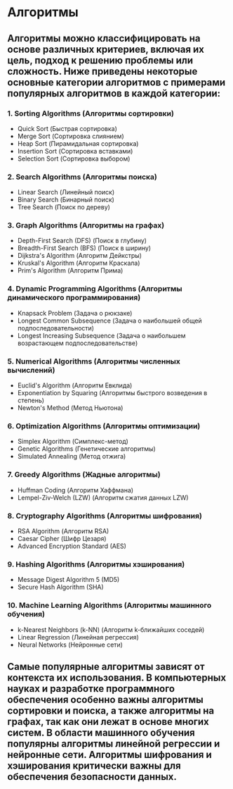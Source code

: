 # Алгоритмы
## Алгоритмы можно классифицировать на основе различных критериев, включая их цель, подход к решению проблемы или сложность. Ниже приведены некоторые основные категории алгоритмов с примерами популярных алгоритмов в каждой категории:
### 1. Sorting Algorithms (Алгоритмы сортировки)
*	Quick Sort (Быстрая сортировка)
*	Merge Sort (Сортировка слиянием)
*	Heap Sort (Пирамидальная сортировка)
*	Insertion Sort (Сортировка вставками)
*	Selection Sort (Сортировка выбором)
### 2. Search Algorithms (Алгоритмы поиска)
*	Linear Search (Линейный поиск)
*	Binary Search (Бинарный поиск)
*	Tree Search (Поиск по дереву)
### 3. Graph Algorithms (Алгоритмы на графах)
*	Depth-First Search (DFS) (Поиск в глубину)
*	Breadth-First Search (BFS) (Поиск в ширину)
*	Dijkstra's Algorithm (Алгоритм Дейкстры)
*	Kruskal's Algorithm (Алгоритм Краскала)
*	Prim's Algorithm (Алгоритм Прима)
### 4. Dynamic Programming Algorithms (Алгоритмы динамического программирования)
*	Knapsack Problem (Задача о рюкзаке)
*	Longest Common Subsequence (Задача о наибольшей общей подпоследовательности)
*	Longest Increasing Subsequence (Задача о наибольшем возрастающем подпоследовательстве)
### 5. Numerical Algorithms (Алгоритмы численных вычислений)
*	Euclid's Algorithm (Алгоритм Евклида)
*	Exponentiation by Squaring (Алгоритмы быстрого возведения в степень)
*	Newton's Method (Метод Ньютона)
### 6. Optimization Algorithms (Алгоритмы оптимизации)
*	Simplex Algorithm (Симплекс-метод)
*	Genetic Algorithms (Генетические алгоритмы)
*	Simulated Annealing (Метод отжига)
### 7. Greedy Algorithms (Жадные алгоритмы)
*	Huffman Coding (Алгоритм Хаффмана)
*	Lempel-Ziv-Welch (LZW) (Алгоритм сжатия данных LZW)
### 8. Cryptography Algorithms (Алгоритмы шифрования)
*	RSA Algorithm (Алгоритм RSA)
*	Caesar Cipher (Шифр Цезаря)
*	Advanced Encryption Standard (AES)
### 9. Hashing Algorithms (Алгоритмы хэширования)
*	Message Digest Algorithm 5 (MD5)
*	Secure Hash Algorithm (SHA)
### 10. Machine Learning Algorithms (Алгоритмы машинного обучения)
*	k-Nearest Neighbors (k-NN) (Алгоритм k-ближайших соседей)
*	Linear Regression (Линейная регрессия)
*	Neural Networks (Нейронные сети)

## Самые популярные алгоритмы зависят от контекста их использования. В компьютерных науках и разработке программного обеспечения особенно важны алгоритмы сортировки и поиска, а также алгоритмы на графах, так как они лежат в основе многих систем. В области машинного обучения популярны алгоритмы линейной регрессии и нейронные сети. Алгоритмы шифрования и хэширования критически важны для обеспечения безопасности данных.
